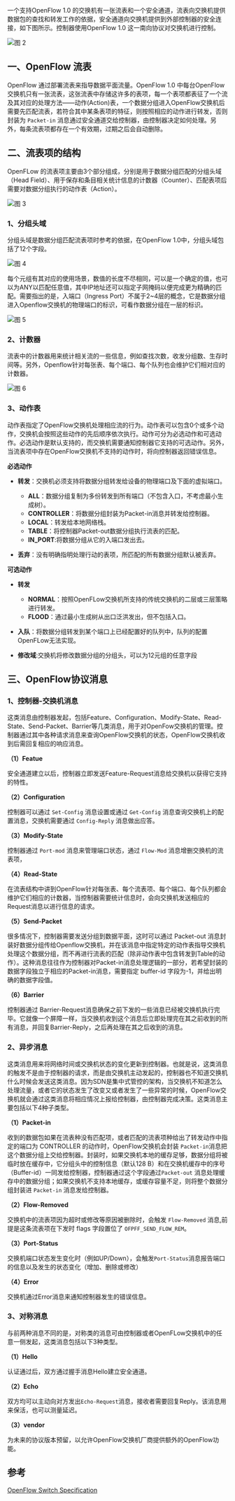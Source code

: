 一个支持OpenFlow 1.0 的交换机有一张流表和一个安全通道，流表向交换机提供数据包的查找和转发工作的依据，安全通道向交换机提供到外部控制器的安全连接，如下图所示。控制器使用OpenFlow 1.0 这一南向协议对交换机进行控制。

![图 2](assets/OpenFlow1.0协议/1645762079297.png)  

## 一、OpenFlow 流表

OpenFlow 通过部署流表来指导数据平面流量。OpenFlow 1.0 中每台OpenFlow交换机只有一张流表，这张流表中存储这许多的表项，每一个表项都表征了一个流及其对应的处理方法——动作(Action)表，一个数据分组进入OpenFlow交换机后需要先匹配流表，若符合其中某条表项的特征，则按照相应的动作进行转发，否则封装为 `Packet-in` 消息通过安全通道交给控制器，由控制器决定如何处理。另外，每条流表项都存在一个有效期，过期之后会自动删除。

## 二、流表项的结构

OpenFLow 的流表项主要由3个部分组成，分别是用于数据分组匹配的分组头域（Head Field）、用于保存和条目相关统计信息的计数器（Counter）、匹配表项后需要对数据分组执行的动作表（Action）。

![图 3](assets/OpenFlow1.0协议/1645762097630.png)  


### 1、分组头域

分组头域是数据分组匹配流表项时参考的依据，在OpenFlow 1.0中，分组头域包括了12个字段。

![图 4](assets/OpenFlow1.0协议/1645762106664.png)  


每个元组有其对应的使用场景，数值的长度不尽相同，可以是一个确定的值，也可以为ANY以匹配任意值，其中IP地址还可以指定子网掩码以便完成更为精确的匹配。需要指出的是，入端口（Ingress Port）不属于2~4层的概念，它是数据分组进入Openflow交换机的物理端口的标识，可看作数据分组在一层的标识。

![图 5](assets/OpenFlow1.0协议/1645762113283.png)  


### 2、计数器

流表中的计数器用来统计相关流的一些信息，例如查找次数，收发分组数、生存时间等。另外，Openflow针对每张表、每个端口、每个队列也会维护它们相对应的计数器。

![图 6](assets/OpenFlow1.0协议/1645762119350.png)  


### 3、动作表

动作表指定了OpenFlow交换机处理相应流的行为。动作表可以包含0个或多个动作，交换机会按照这些动作的先后顺序依次执行。动作可分为必选动作和可选动作。必选动作是默认支持的，而交换机需要通知控制器它支持的可选动作。另外，当流表项中存在OpenFlow交换机不支持的动作时，将向控制器返回错误信息。

**必选动作**

- **转发**：交换机必须支持将数据分组转发给设备的物理端口及下面的虚拟端口。

   - **ALL**：数据分组复制为多份转发到所有端口（不包含入口，不考虑最小生成树）。
   - **CONTROLLER**：将数据分组封装为Packet-in消息并转发给控制器。
   - **LOCAL**：转发给本地网络栈。
   - **TABLE**：将控制器Packet-out数据分组执行流表的匹配。
   - **IN_PORT**:将数据分组从它的入端口发出去。
- **丢弃**：没有明确指明处理行动的表项，所匹配的所有数据分组默认被丢弃。

**可选动作**

- **转发**

   - **NORMAL**：按照OpenFLow交换机所支持的传统交换机的二层或三层策略进行转发。
   - **FLOOD**：通过最小生成树从出口泛洪发出，但不包括入口。
- **入队**：将数据分组转发到某个端口上已经配置好的队列中，队列的配置OpenFLow无法实现。
- **修改域**:交换机将修改数据分组的分组头，可以为12元组的任意字段

## 三、OpenFlow协议消息

### 1、控制器-交换机消息

这类消息由控制器发起，包括Feature、Configuration、Modify-State、Read-State、Send-Packet、Barrier等几类消息，用于对OpenFow交换机的管理。控制器通过其中各种请求消息来查询OpenFlow交换机的状态，OpenFlow交换机收到后需回复相应的响应消息。

**（1）Featue**

安全通道建立以后，控制器立即发送Feature-Request消息给交换机以获得它支持的特性。

**（2）Configuration**

控制器可以通过 `Set-Config` 消息设置或通过 `Get-Config` 消息查询交换机上的配置消息，交换机需要通过 `Config-Reply` 消息做出应答。

**（3）Modify-State**

控制器通过 `Port-mod` 消息来管理端口状态，通过 `Flow-Mod` 消息增删交换机的流表项，

**（4）Read-State**

在流表结构中讲到OpenFlow针对每张表、每个流表项、每个端口、每个队列都会维护它们相应的计数器，当控制器需要统计信息时，会向交换机发送相应的Request消息以进行信息的请求。

**（5）Send-Packet**

很多情况下，控制器需要发送分组到数据平面，这时可以通过 Packet-out 消息封装好数据分组传给Openflow交换机，并在该消息中指定特定的动作表指导交换机处理这个数据分组，而不再进行流表的匹配（除非动作表中包含转发到Table的动作）。这种消息往往作为控制器对Packet-in消息处理逻辑的一部分，若希望封装的数据字段独立于相应的Packet-in消息，需要指定 buffer-id 字段为-1，并给出明确的数据字段值。

**（6）Barrier**

控制器通过 Barrier-Request消息确保之前下发的一些消息已经被交换机执行完毕。它就像一个屏障一样，当交换机收到这个消息后立即处理完在其之前收到的所有消息，并回复Barrier-Reply，之后再处理在其之后收到的消息。

### 2、异步消息

这类消息用来将网络时间或交换机状态的变化更新到控制器。也就是说，这类消息的触发不是由于控制器的请求，而是由交换机主动发起的，控制器也不知道交换机什么时候会发送这类消息。因为SDN是集中式管控的架构，当交换机不知道怎么处理流量，或者它的状态发生了改变又或者发生了一些异常的时候，OpenFlow交换机就会通过这类消息将相应情况上报给控制器，由控制器完成决策。这类消息主要包括以下4种子类型。

**（1）Packet-in**

收到的数据包如果在流表种没有匹配项，或者匹配的流表项种给出了转发动作中指定的端口为 CONTROLLER 的动作时，OpenFlow交换机会封装 `Packet-in`消息把这个数据分组上交给控制器。封装时，如果交换机本地的缓存足够，数据分组将被临时放在缓存中，它分组头中的控制信息（默认128 B）和在交换机缓存中的序号（Buffer-id）一同发给控制器，控制器通过这个字段通过`Packet-out` 消息处理缓存中的数据分组；如果交换机不支持本地缓存，或缓存容量不足，则将整个数据分组封装进 `Packet-in` 消息发给控制器。

**（2）Flow-Removed**

交换机中的流表项因为超时或修改等原因被删除时，会触发 `Flow-Removed` 消息,前提是这条流表项在下发时 flags 字段置位了 `OFPFF_SEND_FLOW_REM`。

**（3）Port-Status**

交换机端口状态发生变化时（例如UP/Down），会触发`Port-Status`消息报告端口的信息以及发生的状态变化（增加、删除或修改）

**（4）Error**

交换机通过Error消息来通知控制器发生的错误信息。

### 3、对称消息

与前两种消息不同的是，对称类的消息可由控制器或者OpenFLow交换机中的任意一侧发起，这类消息包括以下3种类型。

**（1）Hello**

认证通过后，双方通过握手消息Hello建立安全通道。

**（2）Echo**

双方均可以主动向对方发出`Echo-Request`消息，接收者需要回复Reply。该消息用来保活，也可以测量延迟。

**（3）vendor**

为未来的协议版本预留，以允许OpenFlow交换机厂商提供额外的OpenFlow功能。

## 参考

[OpenFlow Switch Specification](https://www.opennetworking.org/wp-content/uploads/2013/04/openflow-spec-v1.0.0.pdf)
